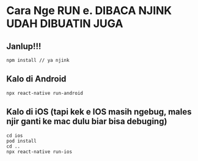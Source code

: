 # Cara Nge RUN e. DIBACA NJINK UDAH DIBUATIN JUGA

## Janlup!!!
```
npm install // ya njink
```

## Kalo di Android
```
npx react-native run-android
```

## Kalo di iOS (tapi kek e IOS masih ngebug, males njir ganti ke mac dulu biar bisa debuging)
```
cd ios
pod install
cd ..
npx react-native run-ios
```